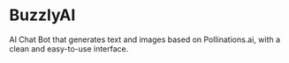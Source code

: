 # BuzzlyAI
AI Chat Bot that generates text and images based on Pollinations.ai, with a clean and easy-to-use interface.
